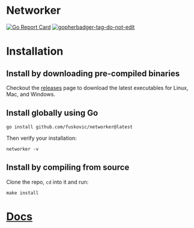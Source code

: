 # Networker

[![Go Report Card](https://goreportcard.com/badge/github.com/fuskovic/networker)](https://goreportcard.com/report/github.com/fuskovic/networker)
<a href='https://github.com/jpoles1/gopherbadger' target='_blank'>![gopherbadger-tag-do-not-edit](https://img.shields.io/badge/Go%20Coverage-56%25-brightgreen.svg?longCache=true&style=flat)</a>


# Installation

## Install by downloading pre-compiled binaries

Checkout the [releases](https://github.com/fuskovic/networker/releases) page to download the latest executables for Linux, Mac, and Windows.

## Install globally using Go

    go install github.com/fuskovic/networker@latest

Then verify your installation:

    networker -v

## Install by compiling from source

Clone the repo, `cd` into it and run:

    make install

# [Docs](https://github.com/fuskovic/networker/blob/master/docs/networker.md)